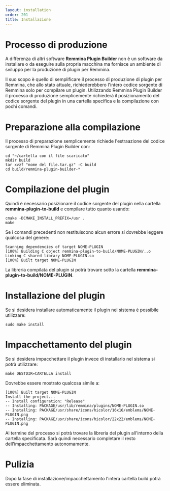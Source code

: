 ```yaml
---
layout: installation
order: 201
title: Installazione
---
```

# Processo di produzione

A differenza di altri software **Remmina Plugin Builder** non è un software da
installare o da eseguire sulla propria macchina ma fornisce un ambiente di
sviluppo per la produzione di plugin per Remmina.

Il suo scopo è quello di semplificare il processo di produzione di plugin per
Remmina, che allo stato attuale, richiederebbero l'intero codice sorgente di
Remmina solo per compilare un plugin.
Utilizzando Remmina Plugin Builder il processo di produzione semplicemente
richiederà il posizionamento del codice sorgente del plugin in una cartella
specifica e la compilazione con pochi comandi.

# Preparazione alla compilazione

Il processo di preparazione semplicemente richiede l'estraazione del codice
sorgente di Remmina Plugin Builder con:
```
cd "~/cartella con il file scaricato"
mkdir build
tar xvzf "nome del file.tar.gz" -C build
cd build/remmina-plugin-builder-*
```

# Compilazione del plugin

Quindi è necessario posizionare il codice sorgente del plugin nella cartella
**remmina-plugin-to-build** e compilare tutto quanto usando:

```
cmake -DCMAKE_INSTALL_PREFIX=/usr .
make
```

Se i comandi precedenti non restituiscono alcun errore si dovrebbe leggere
qualcosa del genere:

```
Scanning dependencies of target NOME-PLUGIN
[100%] Building C object remmina-plugin-to-build/NOME-PLUGIN/..o
Linking C shared library NOME-PLUGIN.so
[100%] Built target NOME-PLUGIN
```

La libreria compilata del plugin si potrà trovare sotto la cartella
**remmina-plugin-to-build/NOME-PLUGIN**.

# Installazione del plugin

Se si desidera installare automaticamente il plugin nel sistema è possibile
utilizzare:

```
sudo make install
```

# Impacchettamento del plugin

Se si desidera impacchettare il plugin invece di installarlo nel sistema si
potrà utilizzare:

```
make DESTDIR=CARTELLA install
```

Dovrebbe essere mostrato qualcosa simile a:

```
[100%] Built target NOME-PLUGIN
Install the project...
-- Install configuration: "Release"
-- Installing: PACKAGE/usr/lib/remmina/plugins/NOME-PLUGIN.so
-- Installing: PACKAGE/usr/share/icons/hicolor/16x16/emblems/NOME-PLUGIN.png
-- Installing: PACKAGE/usr/share/icons/hicolor/22x22/emblems/NOME-PLUGIN.png
```

Al termine del processo si potrà trovare la libreria del plugin all'interno
della cartella specificata. Sarà quindi necessario completare il resto
dell'impacchettamento autonomamente.

# Pulizia

Dopo la fase di installazione/impacchettamento l'intera cartella build potrà
essere eliminata.
